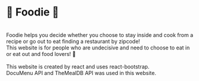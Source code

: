 # &#127828; Foodie &#127829;
<br/>
Foodie helps you decide whether you choose to stay inside and cook from a recipe or go out to eat finding a restaurant by zipcode! <br/>
This website is for people who are undecisive and need to choose to eat in or eat out and food lovers! &#129316; <br/>

<br/>
This website is created by react and uses react-bootstrap. <br/>
DocuMenu API and TheMealDB API was used in this website.
